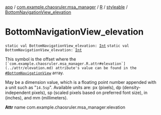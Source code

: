 [app](../../../index.md) / [com.example.chaosruler.msa_manager](../../index.md) / [R](../index.md) / [styleable](index.md) / [BottomNavigationView_elevation](.)

# BottomNavigationView_elevation

`static val BottomNavigationView_elevation: `[`Int`](https://kotlinlang.org/api/latest/jvm/stdlib/kotlin/-int/index.html)
`static val BottomNavigationView_elevation: `[`Int`](https://kotlinlang.org/api/latest/jvm/stdlib/kotlin/-int/index.html)

This symbol is the offset where the ``[`com.example.chaosruler.msa_manager.R.attr#elevation`](../attr/elevation.md) attribute's value can be found in the ``[`#BottomNavigationView`](-bottom-navigation-view.md) array.

May be a dimension value, which is a floating point number appended with a unit such as "`14.5sp`". Available units are: px (pixels), dp (density-independent pixels), sp (scaled pixels based on preferred font size), in (inches), and mm (millimeters).

**Attr**
name com.example.chaosruler.msa_manager:elevation

